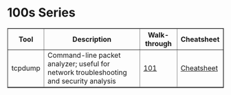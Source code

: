 # 100s Series

<table border="1">
  <thead>
    <tr>
      <th>Tool</th>
      <th>Description</th>
      <th>Walk-through</th>
      <th>Cheatsheet</th>
    </tr>
  </thead>
  <tbody>
    <tr>
      <td>tcpdump</td>
      <td>Command-line packet analyzer; useful for network troubleshooting and security analysis</td>
      <td><a href="https://osintteam.blog/tcpdump-101-silently-capturing-your-targets-network-traffic-76b839e64232"_blank">101</a></td>
      <td><a href="https://github.com/january1073/cheatsheets/blob/main/files/tcpdump.md"_blank">Cheatsheet</a></td>
    </tr>
  </tbody>
</table>
